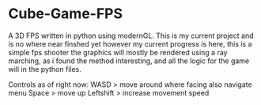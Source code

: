 # Cube-Game-FPS
A 3D FPS written in python using modernGL. This is my current project and is no where near finshed yet however my current progress is here, this is a simple fps shooter the graphics will mostly be rendered using a ray marching, as i found the method interesting, and all the logic for the game will in the python files.

Controls as of right now:
WASD > move around where facing also navigate menu
Space > move up
Leftshift > increase movement speed
